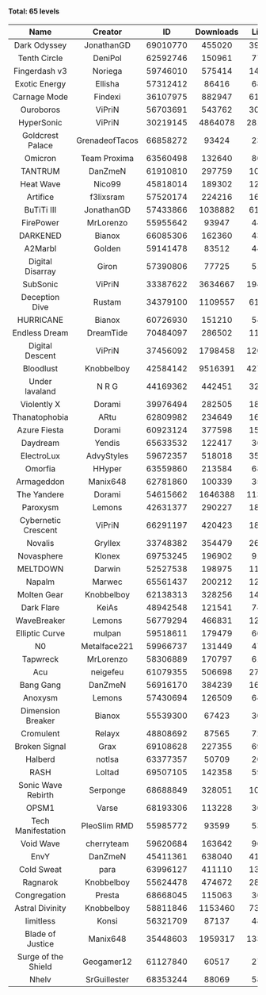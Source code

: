 #### Total: 65 levels

| Name | Creator | ID | Downloads | Likes |
|:---:|:---:|:---:|:---:|:---:|
| Dark Odyssey | JonathanGD | 69010770 | 455020 | 39272
| Tenth Circle | DeniPol | 62592746 | 150961 | 7739
| Fingerdash v3 | Noriega | 59746010 | 575414 | 14788
| Exotic Energy | Ellisha | 57312412 | 86416 | 6808
| Carnage Mode | Findexi | 36107975 | 882947 | 61394
| Ouroboros | ViPriN | 56703691 | 543762 | 30221
| HyperSonic | ViPriN | 30219145 | 4864078 | 281800
| Goldcrest Palace | GrenadeofTacos | 66858272 | 93424 | 2308
| Omicron | Team Proxima | 63560498 | 132640 | 8065
| TANTRUM | DanZmeN | 61910810 | 297759 | 10990
| Heat Wave | Nico99 | 45818014 | 189302 | 12657
| Artifice | f3lixsram | 57520174 | 224216 | 16196
| BuTiTi III | JonathanGD | 57433866 | 1038882 | 61870
| FirePower | MrLorenzo | 55955642 | 93947 | 4407
| DARKENED | Bianox | 66085306 | 162360 | 4356
| A2Marbl | Golden | 59141478 | 83512 | 4460
| Digital Disarray | Giron | 57390806 | 77725 | 5136
| SubSonic | ViPriN | 33387622 | 3634667 | 194155
| Deception Dive | Rustam | 34379100 | 1109557 | 61510
| HURRICANE | Bianox | 60726930 | 151210 | 5488
| Endless Dream | DreamTide | 70484097 | 286502 | 11809
| Digital Descent | ViPriN | 37456092 | 1798458 | 120440
| Bloodlust | Knobbelboy | 42584142 | 9516391 | 427266
| Under lavaland | N R G | 44169362 | 442451 | 32102
| Violently X | Dorami | 39976494 | 282505 | 18415
| Thanatophobia | ARtu | 62809982 | 234649 | 16150
| Azure Fiesta | Dorami | 60923124 | 377598 | 15939
| Daydream | Yendis | 65633532 | 122417 | 3690
| ElectroLux | AdvyStyles | 59672357 | 518018 | 35566
| Omorfia | HHyper | 63559860 | 213584 | 6818
| Armageddon | Manix648 | 62781860 | 100339 | 3513
| The Yandere | Dorami | 54615662 | 1646388 | 113964
| Paroxysm | Lemons | 42631377 | 290227 | 18305
| Cybernetic Crescent | ViPriN | 66291197 | 420423 | 18216
| Novalis | Gryllex | 33748382 | 354479 | 26219
| Novasphere | Klonex | 69753245 | 196902 | 9190
| MELTDOWN | Darwin | 52527538 | 198975 | 11917
| Napalm | Marwec | 65561437 | 200212 | 12960
| Molten Gear | Knobbelboy | 62138313 | 328256 | 14614
| Dark Flare | KeiAs | 48942548 | 121541 | 7490
| WaveBreaker | Lemons | 56779294 | 466831 | 12616
| Elliptic Curve | mulpan | 59518611 | 179479 | 6691
| N0 | Metalface221 | 59966737 | 131449 | 4706
| Tapwreck | MrLorenzo | 58306889 | 170797 | 6122
| Acu | neigefeu | 61079355 | 506698 | 27730
| Bang Gang | DanZmeN | 56916170 | 384239 | 16922
| Anoxysm | Lemons | 57430694 | 126509 | 6482
| Dimension Breaker | Bianox | 55539300 | 67423 | 3030
| Cromulent | Relayx | 48808692 | 87565 | 7247
| Broken Signal | Grax | 69108628 | 227355 | 6992
| Halberd | notlsa | 63377357 | 50709 | 2009
| RASH | Loltad | 69507105 | 142358 | 5918
| Sonic Wave Rebirth | Serponge | 68688849 | 328051 | 10521
| OPSM1 | Varse | 68193306 | 113228 | 3053
| Tech Manifestation | PleoSlim RMD | 55985772 | 93599 | 5327
| Void Wave | cherryteam | 59620684 | 163642 | 9660
| EnvY | DanZmeN | 45411361 | 638040 | 41809
| Cold Sweat | para | 63996127 | 411110 | 13652
| Ragnarok | Knobbelboy | 55624478 | 474672 | 28268
| Congregation | Presta | 68668045 | 115063 | 3692
| Astral Divinity | Knobbelboy | 58811846 | 1153460 | 73723
| limitless | Konsi | 56321709 | 87137 | 4877
| Blade of Justice | Manix648 | 35448603 | 1959317 | 133766
| Surge of the Shield | Geogamer12 | 61127840 | 60517 | 2781
| Nhelv | SrGuillester | 68353244 | 88069 | 5860
